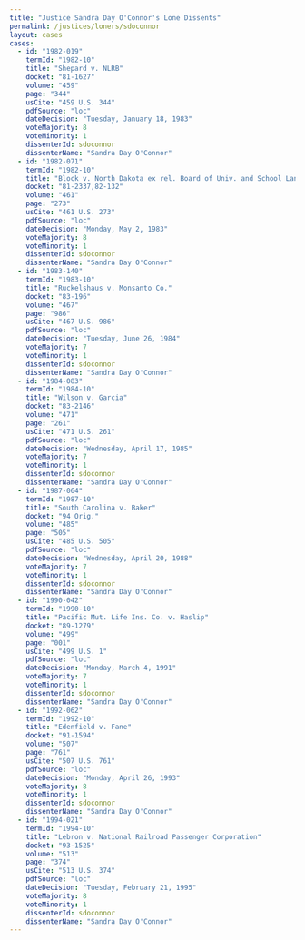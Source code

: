 ```yaml
---
title: "Justice Sandra Day O'Connor's Lone Dissents"
permalink: /justices/loners/sdoconnor
layout: cases
cases:
  - id: "1982-019"
    termId: "1982-10"
    title: "Shepard v. NLRB"
    docket: "81-1627"
    volume: "459"
    page: "344"
    usCite: "459 U.S. 344"
    pdfSource: "loc"
    dateDecision: "Tuesday, January 18, 1983"
    voteMajority: 8
    voteMinority: 1
    dissenterId: sdoconnor
    dissenterName: "Sandra Day O'Connor"
  - id: "1982-071"
    termId: "1982-10"
    title: "Block v. North Dakota ex rel. Board of Univ. and School Lands"
    docket: "81-2337,82-132"
    volume: "461"
    page: "273"
    usCite: "461 U.S. 273"
    pdfSource: "loc"
    dateDecision: "Monday, May 2, 1983"
    voteMajority: 8
    voteMinority: 1
    dissenterId: sdoconnor
    dissenterName: "Sandra Day O'Connor"
  - id: "1983-140"
    termId: "1983-10"
    title: "Ruckelshaus v. Monsanto Co."
    docket: "83-196"
    volume: "467"
    page: "986"
    usCite: "467 U.S. 986"
    pdfSource: "loc"
    dateDecision: "Tuesday, June 26, 1984"
    voteMajority: 7
    voteMinority: 1
    dissenterId: sdoconnor
    dissenterName: "Sandra Day O'Connor"
  - id: "1984-083"
    termId: "1984-10"
    title: "Wilson v. Garcia"
    docket: "83-2146"
    volume: "471"
    page: "261"
    usCite: "471 U.S. 261"
    pdfSource: "loc"
    dateDecision: "Wednesday, April 17, 1985"
    voteMajority: 7
    voteMinority: 1
    dissenterId: sdoconnor
    dissenterName: "Sandra Day O'Connor"
  - id: "1987-064"
    termId: "1987-10"
    title: "South Carolina v. Baker"
    docket: "94 Orig."
    volume: "485"
    page: "505"
    usCite: "485 U.S. 505"
    pdfSource: "loc"
    dateDecision: "Wednesday, April 20, 1988"
    voteMajority: 7
    voteMinority: 1
    dissenterId: sdoconnor
    dissenterName: "Sandra Day O'Connor"
  - id: "1990-042"
    termId: "1990-10"
    title: "Pacific Mut. Life Ins. Co. v. Haslip"
    docket: "89-1279"
    volume: "499"
    page: "001"
    usCite: "499 U.S. 1"
    pdfSource: "loc"
    dateDecision: "Monday, March 4, 1991"
    voteMajority: 7
    voteMinority: 1
    dissenterId: sdoconnor
    dissenterName: "Sandra Day O'Connor"
  - id: "1992-062"
    termId: "1992-10"
    title: "Edenfield v. Fane"
    docket: "91-1594"
    volume: "507"
    page: "761"
    usCite: "507 U.S. 761"
    pdfSource: "loc"
    dateDecision: "Monday, April 26, 1993"
    voteMajority: 8
    voteMinority: 1
    dissenterId: sdoconnor
    dissenterName: "Sandra Day O'Connor"
  - id: "1994-021"
    termId: "1994-10"
    title: "Lebron v. National Railroad Passenger Corporation"
    docket: "93-1525"
    volume: "513"
    page: "374"
    usCite: "513 U.S. 374"
    pdfSource: "loc"
    dateDecision: "Tuesday, February 21, 1995"
    voteMajority: 8
    voteMinority: 1
    dissenterId: sdoconnor
    dissenterName: "Sandra Day O'Connor"
---
```

